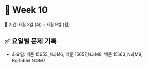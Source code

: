 ﻿# 📘 Week 10

<!-- 기간 시작 -->
📆 기간: 6월 3일 (화) ~ 6월 9일 (월)
<!-- 기간 끝 -->

<!-- 요일별 기록 시작 -->
## ✅ 요일별 문제 기록
- 화요일: 백준 15655_N과M6, 백준 15657_N과M8, 백준 15663_N과M9, Boj15656 N과M7
<!-- 요일별 기록 끝 -->